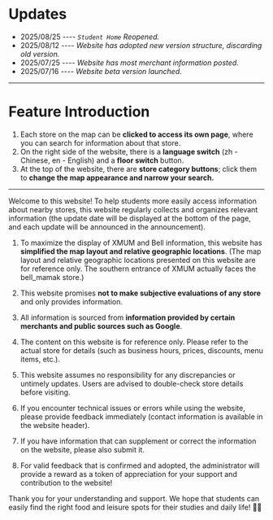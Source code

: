 # Updates

- 2025/08/25 ---- _`Student Home` Reopened._
- 2025/08/12 ---- _Website has adopted new version structure, discarding old version._
- 2025/07/25 ---- _Website has most merchant information posted._
- 2025/07/16 ---- _Website beta version launched._

---

# Feature Introduction

1. Each store on the map can be **clicked to access its own page**, where you can search for information about that store.
2. On the right side of the website, there is a **language switch** (zh - Chinese, en - English) and a **floor switch** button.
3. At the top of the website, there are **store category buttons**; click them to **change the map appearance and narrow your search.**

---

Welcome to this website! To help students more easily access information about nearby stores, this website regularly collects and organizes relevant information (the update date will be displayed at the bottom of the page, and each update will be announced in the announcement).

1. To maximize the display of XMUM and Bell information, this website has **simplified the map layout and relative geographic locations**. (The map layout and relative geographic locations presented on this website are for reference only. The southern entrance of XMUM actually faces the bell_mamak store.)
2. This website promises **not to make subjective evaluations of any store** and only provides information.
3. All information is sourced from **information provided by certain merchants and public sources such as Google**.
4. The content on this website is for reference only. Please refer to the actual store for details (such as business hours, prices, discounts, menu items, etc.).
5. This website assumes no responsibility for any discrepancies or untimely updates. Users are advised to double-check store details before visiting.

6. If you encounter technical issues or errors while using the website, please provide feedback immediately (contact information is available in the website header).
7. If you have information that can supplement or correct the information on the website, please also submit it.
8. For valid feedback that is confirmed and adopted, the administrator will provide a reward as a token of appreciation for your support and contribution to the website!

Thank you for your understanding and support. We hope that students can easily find the right food and leisure spots for their studies and daily life! 🍜✨
